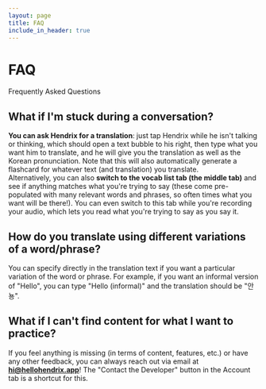 ```yaml
---
layout: page
title: FAQ
include_in_header: true
---
```


# FAQ

Frequently Asked Questions
<br>

## **What if I'm stuck during a conversation?**

**You can ask Hendrix for a translation**: just tap Hendrix while he isn't talking or thinking, which should open a text bubble to his right, then type what you want him to translate, and he will give you the translation as well as the Korean pronunciation. Note that this will also automatically generate a flashcard for whatever text (and translation) you translate.
<br>
Alternatively, you can also **switch to the vocab list tab (the middle tab)** and see if anything matches what you're trying to say (these come pre-populated with many relevant words and phrases, so often times what you want will be there!). You can even switch to this tab while you're recording your audio, which lets you read what you're trying to say as you say it.
<br>

## **How do you translate using different variations of a word/phrase?**

You can specify directly in the translation text if you want a particular variation of the word or phrase. For example, if you want an informal version of "Hello", you can type "Hello (informal)" and the translation should be "안뇽".
<br>

## **What if I can't find content for what I want to practice?**

If you feel anything is missing (in terms of content, features, etc.) or have any other feedback, you can always reach out via email at **hi@hellohendrix.app**! The "Contact the Developer" button in the Account tab is a shortcut for this.
<br>
